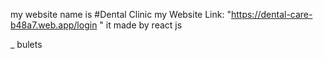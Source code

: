 my website name is #Dental Clinic
my Website Link: "https://dental-care-b48a7.web.app/login "
it made by react js


_ bulets
